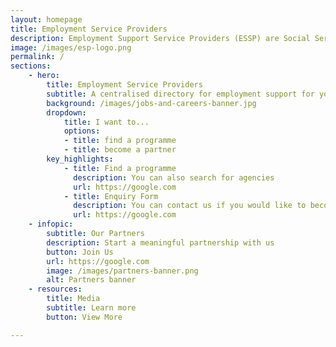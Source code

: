 ```yaml
---
layout: homepage
title: Employment Service Providers
description: Employment Support Service Providers (ESSP) are Social Service Agencies (SSA) which provide employment support such as vocational skills training and employment assistance to our youths
image: /images/esp-logo.png
permalink: /
sections:
    - hero:
        title: Employment Service Providers
        subtitle: A centralised directory for employment support for youths
        background: /images/jobs-and-careers-banner.jpg 
        dropdown:
            title: I want to...
            options:
            - title: find a programme
            - title: become a partner
        key_highlights:
            - title: Find a programme
              description: You can also search for agencies
              url: https://google.com
            - title: Enquiry Form
              description: You can contact us if you would like to become a ESP
              url: https://google.com
    - infopic:
        subtitle: Our Partners
        description: Start a meaningful partnership with us
        button: Join Us
        url: https://google.com
        image: /images/partners-banner.png
        alt: Partners banner        
    - resources:
        title: Media
        subtitle: Learn more
        button: View More

---
```

